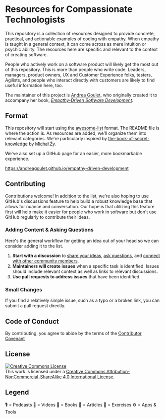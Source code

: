 # Resources for Compassionate Technologists
This repository is a collection of resources designed to provide concrete, practical, and actionable examples of coding with empathy. When empathy is taught in a general context, it can come across as mere intuition or psychic ability. The resources here are specific and relevant to the context of creating software. 

People who actively work on a software product will likely get the most out of this repository. This is more than people who write code. Leaders, managers, product owners, UX and Customer Experience folks, testers, Agilists, and people who interact directly with customers are likely to find useful information here, too. 

The maintainer of this project is [Andrea Goulet](https://www.linkedin.com/in/andreamgoulet), who originally created it to accompany her book, _[Empathy-Driven Software Development](https://heartware.dev/book)_. 

## Format
This repository will start using the [awesome-list](https://github.com/topics/awesome-list) format. The README file is where the action is. As resources are added, we'll organize them into relevant categories. We're particularly inspired by [the-book-of-secret-knowledge](https://github.com/trimstray/the-book-of-secret-knowledge) by [Michał Ży](https://github.com/trimstray).

We've also set up a GitHub page for an easier, more bookmarkable experience.

https://andreagoulet.github.io/empathy-driven-development

## Contributing
Contributions welcome! In addition to the list, we're also hoping to use GitHub's discussions feature to help build a robust knowledge base that allows for nuance and conversation. Our hope is that utilizing this feature first will help make it easier for people who work in software but don't use GitHub regularly to contribute their ideas. 

### Adding Content & Asking Questions
Here's the general workflow for getting an idea out of your head so we can consider adding it to the list. 

1. **Start with a discussion** to [share your ideas](https://github.com/andreagoulet/empathy-driven-development/discussions/categories/ideas), [ask questions](https://github.com/andreagoulet/empathy-driven-development/discussions/categories/q-a), and [connect with other community members](https://github.com/andreagoulet/empathy-driven-development/discussions/categories/general). 
2. **Maintainers will create issues** when a specific task is identified. Issues should include relevant context as well as links to relevant discussions. 
3. **Use pull requests to address issues** that have been identified.

### Small Changes
If you find a relatively simple issue, such as a typo or a broken link, you can submit a pull request directly.

## Code of Conduct
By contributing, you agree to abide by the terms of the [Contributor Covenant](https://www.contributor-covenant.org/version/2/1/code_of_conduct/)

## License
<a rel="license" href="http://creativecommons.org/licenses/by-nc-sa/4.0/"><img alt="Creative Commons License" style="border-width:0" src="https://i.creativecommons.org/l/by-nc-sa/4.0/88x31.png" /></a><br />This work is licensed under a <a rel="license" href="http://creativecommons.org/licenses/by-nc-sa/4.0/">Creative Commons Attribution-NonCommercial-ShareAlike 4.0 International License</a>.

## Legend
🎙️ = Podcasts
🎥 = Videos
📘 = Books
📝 = Articles
👟 = Exercises
⚙️ = Apps & Tools